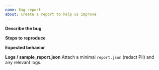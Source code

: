 ```yaml
---
name: Bug report
about: Create a report to help us improve
---
```


**Describe the bug**

**Steps to reproduce**

**Expected behavior**

**Logs / sample_report.json**
Attach a minimal `report.json` (redact PII) and any relevant logs.
